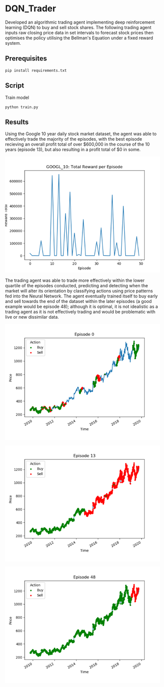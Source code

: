 # DQN_Trader
Developed an algorithmic trading agent implementing deep reinforcement learning (DQN) to buy and sell stock shares. The following trading agent inputs raw closing price data in set intervals to forecast stock prices then optimises the policy utilising the Bellman's Equation under a fixed reward system.
## Prerequisites

```
pip install requirements.txt
```

## Script
Train model
```
python train.py
```

## Results
Using the Google 10 year daily stock market dataset, the agent was able to effectively trade the majority of the episodes, with the best episode recieving an overall profit total of over $600,000 in the course of the 10 years (episode 13), but also resulting in a profit total of $0 in some. 

![image](https://github.com/j-truong/DQN_Trader/blob/master/images/GOOGL_10/Total_Rewards.png)

The trading agent was able to trade more effectively within the lower quartile of the episodes conducted, predicting and detecting when the market will alter its orientation by classifying actions using price patterns fed into the Neural Network. The agent eventually trained itself to buy early and sell towards the end of the dataset within the later episodes (a good example would be episode 48); although it is optimal, it is not idealistic as a trading agent as it is not effectively trading and would be problematic with live or new dissimilar data. 

![image](https://github.com/j-truong/DQN_Trader/blob/master/images/GOOGL_10/episode_0.png)

![image](https://github.com/j-truong/DQN_Trader/blob/master/images/GOOGL_10/episode_13.png)

![image](https://github.com/j-truong/DQN_Trader/blob/master/images/GOOGL_10/episode_48.png)
